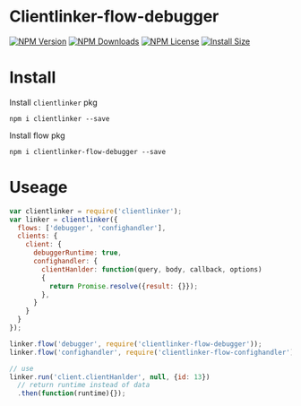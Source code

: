 Clientlinker-flow-debugger
==========================

[![NPM Version][npm-image]][npm-url]
[![NPM Downloads][downloads-image]][npm-url]
[![NPM License][license-image]][npm-url]
[![Install Size][install-size-image]][install-size-url]


# Install

Install `clientlinker` pkg

```shell
npm i clientlinker --save
```

Install flow pkg

```shell
npm i clientlinker-flow-debugger --save
```


# Useage

```javascript
var clientlinker = require('clientlinker');
var linker = clientlinker({
  flows: ['debugger', 'confighandler'],
  clients: {
    client: {
      debuggerRuntime: true,
      confighandler: {
        clientHanlder: function(query, body, callback, options)
        {
          return Promise.resolve({result: {}});
        },
      }
    }
  }
});

linker.flow('debugger', require('clientlinker-flow-debugger'));
linker.flow('confighandler', require('clientlinker-flow-confighandler'));

// use
linker.run('client.clientHanlder', null, {id: 13})
  // return runtime instead of data
  .then(function(runtime){});
```


[npm-image]: https://img.shields.io/npm/v/clientlinker-flow-debugger.svg
[downloads-image]: https://img.shields.io/npm/dm/clientlinker-flow-debugger.svg
[npm-url]: https://www.npmjs.org/package/clientlinker-flow-debugger
[license-image]: https://img.shields.io/npm/l/clientlinker-flow-debugger.svg
[install-size-url]: https://packagephobia.now.sh/result?p=clientlinker-flow-debugger
[install-size-image]: https://packagephobia.now.sh/badge?p=clientlinker-flow-debugger
